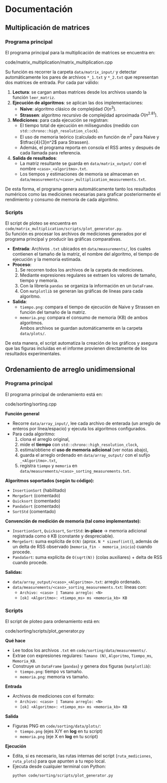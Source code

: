 # Documentación

## Multiplicación de matrices

### Programa principal

El programa principal para la multiplicación de matrices se encuentra en:

code/matrix_multiplication/matrix_multiplication.cpp

Su función es recorrer la carpeta `data/matrix_input/` y detectar automáticamente los pares de archivos
`*_1.txt` y `*_2.txt` que representan dos matrices de entrada. Por cada par válido:

1. **Lectura**: se cargan ambas matrices desde los archivos usando la función `leer_matriz`.
2. **Ejecución de algoritmos**: se aplican las dos implementaciones:
   - **Naive**: algoritmo clásico de complejidad $O(n^3)$.
   - **Strassen**: algoritmo recursivo de complejidad aproximada $O(n^{2.81})$.
3. **Mediciones**: para cada ejecución se registran:
   - El tiempo total de ejecución en milisegundos (medido con `std::chrono::high_resolution_clock`).
   - El uso de memoria teórico (calculado en función de $n^2$ para Naive y $\tfrac{4}{3}n^2$ para Strassen).
   - Además, el programa reporta en consola el RSS antes y después de cada llamada para referencia.
4. **Salida de resultados**:
   - La matriz resultante se guarda en `data/matrix_output/` con el nombre `<caso>_<algoritmo>.txt`.
   - Los tiempos y estimaciones de memoria se almacenan en `data/measurements/<caso>_multiplication_measurements.txt`.

De esta forma, el programa genera automáticamente tanto los resultados numéricos como las mediciones necesarias
para graficar posteriormente el rendimiento y consumo de memoria de cada algoritmo.


### Scripts

El script de ploteo se encuentra en `code/matrix_multiplication/scripts/plot_generator.py`.  
Su función es procesar los archivos de mediciones generados por el programa principal y producir las gráficas comparativas.

- **Entrada**: Archivos `.txt` ubicados en `data/measurements/`, los cuales contienen el tamaño de la matriz, 
  el nombre del algoritmo, el tiempo de ejecución y la memoria estimada.
- **Proceso**: 
  1. Se recorren todos los archivos de la carpeta de mediciones.  
  2. Mediante expresiones regulares se extraen los valores de tamaño, tiempo y memoria.  
  3. Con la librería `pandas` se organiza la información en un `DataFrame`.  
  4. Con `matplotlib` se generan las gráficas de líneas para cada algoritmo.
- **Salida**:  
  - `tiempo.png`: compara el tiempo de ejecución de Naive y Strassen en función del tamaño de la matriz.  
  - `memoria.png`: compara el consumo de memoria (KB) de ambos algoritmos.  
  Ambos archivos se guardan automáticamente en la carpeta `data/plots/`.

De esta manera, el script automatiza la creación de los gráficos y asegura que las figuras incluidas en el informe
provienen directamente de los resultados experimentales.

## Ordenamiento de arreglo unidimensional

### Programa principal

El programa principal de ordenamiento está en:

code/sorting/sorting.cpp


**Función general**  
- Recorre `data/array_input/`, lee cada archivo de enterada (un arreglo de enteros por línea/espacio) y ejecuta los algoritmos configurados.
- Para cada algoritmo:
  1) clona el arreglo original,  
  2) mide el **tiempo** con `std::chrono::high_resolution_clock`,  
  3) estima/obtiene el **uso de memoria adicional** (ver notas abajo),  
  4) guarda el arreglo ordenado en `data/array_output/` con el sufijo `_<Algoritmo>.txt`,  
  5) registra `tiempo` y `memoria` en `data/measurements/<caso>_sorting_measurements.txt`.

**Algoritmos soportados (según tu código):**
- `InsertionSort` (habilitado)
- `MergeSort` (comentado)
- `Quicksort` (comentado)
- `PandaSort` (comentado)
- `SortStd` (comentado)

**Convención de medición de memoria (tal como implementaste):**
- `InsertionSort`, `Quicksort`, `SortStd`: **in-place** → memoria adicional registrada como `0` KB (constante y despreciable).
- `MergeSort`: suma explícita de `O(N)` (aprox. `N * sizeof(int)`), además de un delta de RSS observado (`memoria_fin - memoria_inicio`) cuando procede.
- `PandaSort`: suma explícita de `O(sqrt(N))` (colas auxiliares) + delta de RSS cuando procede.


**Salidas:**
- `data/array_output/<caso>_<Algoritmo>.txt`: arreglo ordenado.
- `data/measurements/<caso>_sorting_measurements.txt`: líneas con:
  - `Archivo: <caso> | Tamano arreglo: <N>`
  - `[ok] <Algoritmo>: <tiempo_ms> ms <memoria_kb> KB`


### Scripts


El script de ploteo para ordenamiento está en:

code/sorting/scripts/plot_generator.py


**Qué hace**  
- Lee todos los archivos `.txt` en `code/sorting/data/measurements/`.
- Extrae con expresiones regulares: `Tamano (N)`, `Algoritmo`, `Tiempo_ms`, `Memoria_KB`.
- Construye un `DataFrame` (`pandas`) y genera dos figuras (`matplotlib`):
  - `tiempo.png`: tiempo vs tamaño.
  - `memoria.png`: memoria vs tamaño.

**Entrada**  
- Archivos de mediciones con el formato:
  - `Archivo: <caso> | Tamano arreglo: <N>`
  - `[ok] <Algoritmo>: <tiempo_ms> ms <memoria_kb> KB`

**Salida**  
- Figuras PNG en `code/sorting/data/plots/`:
  - `tiempo.png` (ejes X/Y en **log** en tu script)
  - `memoria.png` (eje X en **log** en tu script)

**Ejecución**  
- Edita, si es necesario, las rutas internas del script (`ruta_mediciones`, `ruta_plots`) para que apunten a tu repo local.  
- Ejecuta desde cualquier terminal con Python:
  ```bash
  python code/sorting/scripts/plot_generator.py
